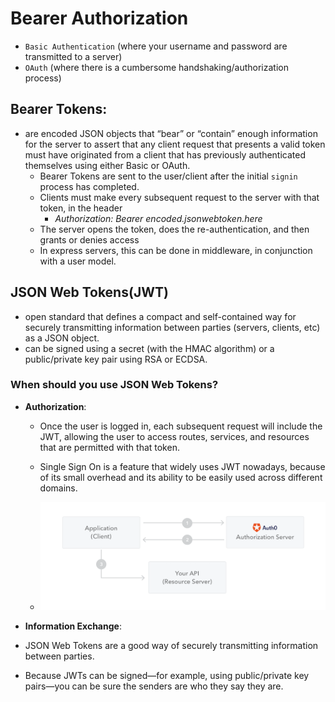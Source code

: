 # Bearer Authorization

  - `Basic Authentication` (where your username and password are transmitted to a server) 
  - `OAuth` (where there is a cumbersome handshaking/authorization process)

## Bearer Tokens:
  - are encoded JSON objects that “bear” or “contain” enough information for the server to assert that any client request that presents a valid token must have originated from a client that has previously authenticated themselves using either Basic or OAuth.
    - Bearer Tokens are sent to the user/client after the initial `signin` process has completed.
    - Clients must make every subsequent request to the server with that token, in the header
       - *Authorization: Bearer encoded.jsonwebtoken.here*
    - The server opens the token, does the re-authentication, and then grants or denies access
    - In express servers, this can be done in middleware, in conjunction with a user model.

## JSON Web Tokens(JWT)
  - open standard that defines a compact and self-contained way for securely transmitting information between parties (servers, clients, etc) as a JSON object. 
  - can be signed using a secret (with the HMAC algorithm) or a public/private key pair using RSA or ECDSA.


### When should you use JSON Web Tokens? 
  - **Authorization**: 
    - Once the user is logged in, each subsequent request will include the JWT, allowing the user to access routes, services, and resources that are permitted with that token.
    -  Single Sign On is a feature that widely uses JWT nowadays, because of its small overhead and its ability to be easily used across different domains.

    - ![](./img/client-credentials-grant.png)

  - **Information Exchange**:
   -  JSON Web Tokens are a good way of securely transmitting information between parties. 
   - Because JWTs can be signed—for example, using public/private key pairs—you can be sure the senders are who they say they are.

